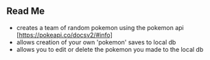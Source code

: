 ## Read Me

- creates a team of random pokemon using the pokemon api [https://pokeapi.co/docsv2/#info]
- allows creation of your own 'pokemon' saves to local db
- allows you to edit or delete the pokemon you made to the local db
